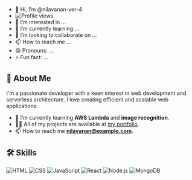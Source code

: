 - 👋 Hi, I’m @nilavanan-ver-4
- ![Profile views](https://gpvc.arturio.dev/your-username)
- 👀 I’m interested in ...
- 🌱 I’m currently learning ...
- 💞️ I’m looking to collaborate on ...
- 📫 How to reach me ...
- 😄 Pronouns: ...
- ⚡ Fun fact: ...

<!---
nilavanan-ver-4/nilavanan-ver-4 is a ✨ special ✨ repository because its `README.md` (this file) appears on your GitHub profile.
You can click the Preview link to take a look at your changes.
--->
## 🚀 About Me

I'm a passionate developer with a keen interest in web development and serverless architecture. I love creating efficient and scalable web applications.

- 🌱 I’m currently learning **AWS Lambda** and **image recognition**.
- 👨‍💻 All of my projects are available at [my portfolio](https://your-portfolio-link.com).
- 📫 How to reach me **nilavanan@example.com**.

## 🛠️ Skills

![HTML](https://img.shields.io/badge/-HTML5-E34F26?style=flat&logo=html5&logoColor=white)
![CSS](https://img.shields.io/badge/-CSS3-1572B6?style=flat&logo=css3&logoColor=white)
![JavaScript](https://img.shields.io/badge/-JavaScript-F7DF1E?style=flat&logo=javascript&logoColor=black)
![React](https://img.shields.io/badge/-React-61DAFB?style=flat&logo=react&logoColor=black)
![Node.js](https://img.shields.io/badge/-Node.js-339933?style=flat&logo=node.js&logoColor=white)
![MongoDB](https://img.shields.io/badge/-MongoDB-47A248?style=flat&logo=mongodb&logoColor=white)

<!--
# Hi, I'm Nilavanan! 👋

![Profile views](https://gpvc.arturio.dev/your-username)

## 🚀 About Me

I'm a passionate developer with a keen interest in web development and serverless architecture. I love creating efficient and scalable web applications.

- 🌱 I’m currently learning **AWS Lambda** and **image recognition**.
- 👨‍💻 All of my projects are available at [my portfolio](https://your-portfolio-link.com).
- 📫 How to reach me **nilavanan@example.com**.

## 🛠️ Skills

![HTML](https://img.shields.io/badge/-HTML5-E34F26?style=flat&logo=html5&logoColor=white)
![CSS](https://img.shields.io/badge/-CSS3-1572B6?style=flat&logo=css3&logoColor=white)
![JavaScript](https://img.shields.io/badge/-JavaScript-F7DF1E?style=flat&logo=javascript&logoColor=black)
![React](https://img.shields.io/badge/-React-61DAFB?style=flat&logo=react&logoColor=black)
![Node.js](https://img.shields.io/badge/-Node.js-339933?style=flat&logo=node.js&logoColor=white)
![MongoDB](https://img.shields.io/badge/-MongoDB-47A248?style=flat&logo=mongodb&logoColor=white)

## 📈 GitHub Stats

![Nilavanan's GitHub stats](https://github-readme-stats.vercel.app/api?username=your-username&show_icons=true&theme=radical)

## 🔗 Connect with Me

[![LinkedIn](https://img.shields.io/badge/-LinkedIn-0A66C2?style=flat&logo=linkedin&logoColor=white)](https://linkedin.com/in/your-linkedin-profile)
[![Twitter](https://img.shields.io/badge/-Twitter-1DA1F2?style=flat&logo=twitter&logoColor=white)](https://twitter.com/your-twitter-profile)

## 📝 Latest Articles

- [Creating a Web Page with a Black and Blue Color Scheme](https://your-blog-link.com)
- [Implementing Dark and Bright Mode Switches](https://your-blog-link.com)
- [Designing Effective Hover Effects and Dropdown Menus](https://your-blog-link.com)

## 🏆 Achievements

![GitHub Trophy](https://github-profile-trophy.vercel.app/?username=your-username&theme=radical)

## 🔧 Tools I Use

![VS Code](https://img.shields.io/badge/-VS%20Code-007ACC?style=flat&logo=visual-studio-code&logoColor=white)
![Git](https://img.shields.io/badge/-Git-F05032?style=flat&logo=git&logoColor=white)
![GitHub](https://img.shields.io/badge/-GitHub-181717?style=flat&logo=github&logoColor=white)
![AWS](https://img.shields.io/badge/-AWS-232F3E?style=flat&logo=amazon-aws&logoColor=white)

---

⭐️ From [your-username](https://github.com/your-username)
-->
